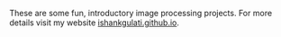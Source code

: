 These are some fun, introductory image processing projects. For more details visit my website [ishankgulati.github.io](ishankgulati.github.io).